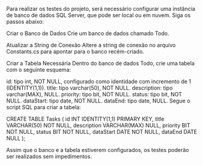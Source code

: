 Para realizar os testes do projeto, será necessário configurar uma instância de banco de dados SQL Server, que pode ser local ou em nuvem. Siga os passos abaixo:

Criar o Banco de Dados
Crie um banco de dados chamado Todo.

Atualizar a String de Conexão
Altere a string de conexão no arquivo Constants.cs para apontar para o banco recém-criado.

Criar a Tabela Necessária
Dentro do banco de dados Todo, crie uma tabela com o seguinte esquema:

id: tipo int, NOT NULL, configurado como identidade com incremento de 1 (IDENTITY(1,1)).
title: tipo varchar(50), NOT NULL.
description: tipo varchar(MAX), NULL.
priority: tipo bit, NOT NULL.
status: tipo bit, NOT NULL.
dataStart: tipo date, NOT NULL.
dataEnd: tipo date, NULL.
Segue o script SQL para criar a tabela:

CREATE TABLE Tasks (
    id INT IDENTITY(1,1) PRIMARY KEY,
    title VARCHAR(50) NOT NULL,
    description VARCHAR(MAX) NULL,
    priority BIT NOT NULL,
    status BIT NOT NULL,
    dataStart DATE NOT NULL,
    dataEnd DATE NULL
);

Assim que o banco e a tabela estiverem configurados, os testes poderão ser realizados sem impedimentos.
